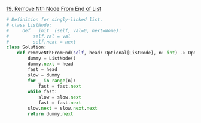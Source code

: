[19. Remove Nth Node From End of List](https://leetcode.com/problems/remove-nth-node-from-end-of-list/)

```py
# Definition for singly-linked list.
# class ListNode:
#     def __init__(self, val=0, next=None):
#         self.val = val
#         self.next = next
class Solution:
    def removeNthFromEnd(self, head: Optional[ListNode], n: int) -> Optional[ListNode]:
        dummy = ListNode()
        dummy.next = head
        fast = head
        slow = dummy
        for _ in range(n):
            fast = fast.next
        while fast:
            slow = slow.next
            fast = fast.next
        slow.next = slow.next.next
        return dummy.next
```

